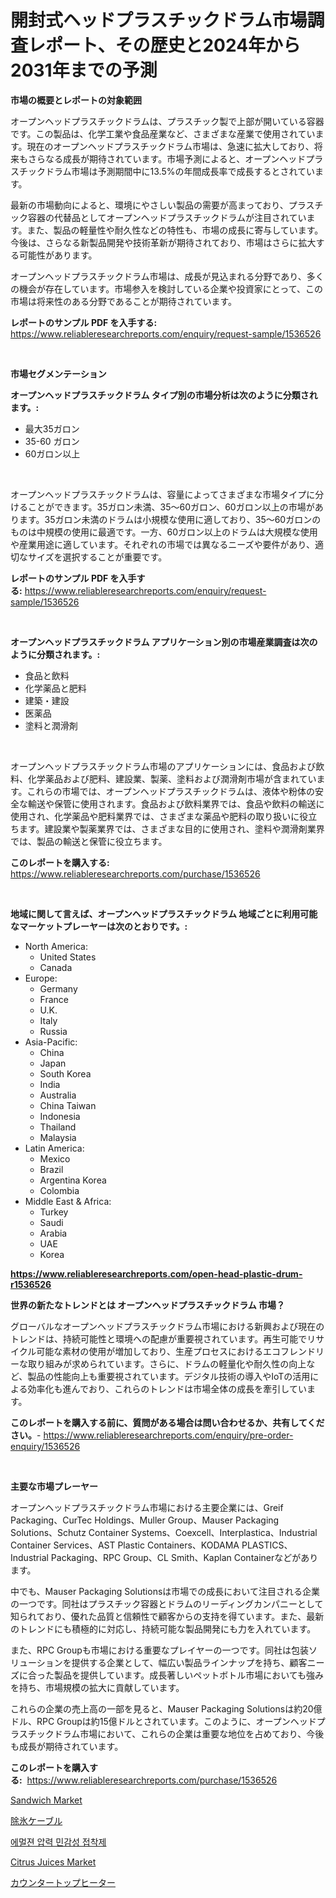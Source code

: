 <p><h1>開封式ヘッドプラスチックドラム市場調査レポート、その歴史と2024年から2031年までの予測</h1></p><p><strong>市場の概要とレポートの対象範囲</strong></p>
<p><p>オープンヘッドプラスチックドラムは、プラスチック製で上部が開いている容器です。この製品は、化学工業や食品産業など、さまざまな産業で使用されています。現在のオープンヘッドプラスチックドラム市場は、急速に拡大しており、将来もさらなる成長が期待されています。市場予測によると、オープンヘッドプラスチックドラム市場は予測期間中に13.5%の年間成長率で成長するとされています。</p><p>最新の市場動向によると、環境にやさしい製品の需要が高まっており、プラスチック容器の代替品としてオープンヘッドプラスチックドラムが注目されています。また、製品の軽量性や耐久性などの特性も、市場の成長に寄与しています。今後は、さらなる新製品開発や技術革新が期待されており、市場はさらに拡大する可能性があります。</p><p>オープンヘッドプラスチックドラム市場は、成長が見込まれる分野であり、多くの機会が存在しています。市場参入を検討している企業や投資家にとって、この市場は将来性のある分野であることが期待されています。</p></p>
<p><strong>レポートのサンプル PDF を入手する:</strong> <a href="https://www.reliableresearchreports.com/enquiry/request-sample/1536526">https://www.reliableresearchreports.com/enquiry/request-sample/1536526</a></p>
<p>&nbsp;</p>
<p><strong>市場セグメンテーション</strong></p>
<p><strong>オープンヘッドプラスチックドラム タイプ別の市場分析は次のように分類されます。:</strong></p>
<p><ul><li>最大35ガロン</li><li>35-60 ガロン</li><li>60ガロン以上</li></ul></p>
<p>&nbsp;</p>
<p><p>オープンヘッドプラスチックドラムは、容量によってさまざまな市場タイプに分けることができます。35ガロン未満、35〜60ガロン、60ガロン以上の市場があります。35ガロン未満のドラムは小規模な使用に適しており、35〜60ガロンのものは中規模の使用に最適です。一方、60ガロン以上のドラムは大規模な使用や産業用途に適しています。それぞれの市場では異なるニーズや要件があり、適切なサイズを選択することが重要です。</p></p>
<p><strong>レポートのサンプル PDF を入手する:</strong>&nbsp;<a href="https://www.reliableresearchreports.com/enquiry/request-sample/1536526">https://www.reliableresearchreports.com/enquiry/request-sample/1536526</a></p>
<p>&nbsp;</p>
<p><strong> オープンヘッドプラスチックドラム アプリケーション別の市場産業調査は次のように分類されます。:</strong></p>
<p><ul><li>食品と飲料</li><li>化学薬品と肥料</li><li>建築・建設</li><li>医薬品</li><li>塗料と潤滑剤</li></ul></p>
<p>&nbsp;</p>
<p><p>オープンヘッドプラスチックドラム市場のアプリケーションには、食品および飲料、化学薬品および肥料、建設業、製薬、塗料および潤滑剤市場が含まれています。これらの市場では、オープンヘッドプラスチックドラムは、液体や粉体の安全な輸送や保管に使用されます。食品および飲料業界では、食品や飲料の輸送に使用され、化学薬品や肥料業界では、さまざまな薬品や肥料の取り扱いに役立ちます。建設業や製薬業界では、さまざまな目的に使用され、塗料や潤滑剤業界では、製品の輸送と保管に役立ちます。</p></p>
<p><strong>このレポートを購入する:</strong>&nbsp; <a href="https://www.reliableresearchreports.com/purchase/1536526">https://www.reliableresearchreports.com/purchase/1536526</a></p>
<p>&nbsp;</p>
<p><strong>地域に関して言えば、オープンヘッドプラスチックドラム 地域ごとに利用可能なマーケットプレーヤーは次のとおりです。:</strong></p>
<p><ul>
    <li>
        North America:
        <ul>
            <li>United States</li>
            <li>Canada</li>
        </ul>
    </li>
    <li>
        Europe:
        <ul>
            <li>Germany</li>
            <li>France</li>
            <li>U.K.</li>
            <li>Italy</li>
            <li>Russia</li>
        </ul>
    </li>
    <li>
        Asia-Pacific:
        <ul>
            <li>China</li>
            <li>Japan</li>
            <li>South Korea</li>
            <li>India</li>
            <li>Australia</li>
            <li>China Taiwan</li>
            <li>Indonesia</li>
            <li>Thailand</li>
            <li>Malaysia</li>
        </ul>
    </li>
    <li>
        Latin America:
        <ul>
            <li>Mexico</li>
            <li>Brazil</li>
            <li>Argentina Korea</li>
            <li>Colombia</li>
        </ul>
    </li>
    <li>
        Middle East & Africa:
        <ul>
            <li>Turkey</li>
            <li>Saudi</li>
            <li>Arabia</li>
            <li>UAE</li>
            <li>Korea</li>
        </ul>
    </li>
    </ul></p>
<p><strong><a href="https://www.reliableresearchreports.com/open-head-plastic-drum-r1536526">https://www.reliableresearchreports.com/open-head-plastic-drum-r1536526</a></strong>&nbsp;</p>
<p><strong>世界の新たなトレンドとは オープンヘッドプラスチックドラム 市場？</strong></p>
<p><p>グローバルなオープンヘッドプラスチックドラム市場における新興および現在のトレンドは、持続可能性と環境への配慮が重要視されています。再生可能でリサイクル可能な素材の使用が増加しており、生産プロセスにおけるエコフレンドリーな取り組みが求められています。さらに、ドラムの軽量化や耐久性の向上など、製品の性能向上も重要視されています。デジタル技術の導入やIoTの活用による効率化も進んでおり、これらのトレンドは市場全体の成長を牽引しています。</p></p>
<p><strong>このレポートを購入する前に、質問がある場合は問い合わせるか、共有してください。</strong>- <a href="https://www.reliableresearchreports.com/enquiry/pre-order-enquiry/1536526">https://www.reliableresearchreports.com/enquiry/pre-order-enquiry/1536526</a></p>
<p>&nbsp;</p>
<p><strong>主要な市場プレーヤー</strong></p>
<p><p>オープンヘッドプラスチックドラム市場における主要企業には、Greif Packaging、CurTec Holdings、Muller Group、Mauser Packaging Solutions、Schutz Container Systems、Coexcell、Interplastica、Industrial Container Services、AST Plastic Containers、KODAMA PLASTICS、Industrial Packaging、RPC Group、CL Smith、Kaplan Containerなどがあります。</p><p>中でも、Mauser Packaging Solutionsは市場での成長において注目される企業の一つです。同社はプラスチック容器とドラムのリーディングカンパニーとして知られており、優れた品質と信頼性で顧客からの支持を得ています。また、最新のトレンドにも積極的に対応し、持続可能な製品開発にも力を入れています。</p><p>また、RPC Groupも市場における重要なプレイヤーの一つです。同社は包装ソリューションを提供する企業として、幅広い製品ラインナップを持ち、顧客ニーズに合った製品を提供しています。成長著しいペットボトル市場においても強みを持ち、市場規模の拡大に貢献しています。</p><p>これらの企業の売上高の一部を見ると、Mauser Packaging Solutionsは約20億ドル、RPC Groupは約15億ドルとされています。このように、オープンヘッドプラスチックドラム市場において、これらの企業は重要な地位を占めており、今後も成長が期待されています。</p></p>
<p><strong>このレポートを購入する:</strong>&nbsp;&nbsp;<a href="https://www.reliableresearchreports.com/purchase/1536526">https://www.reliableresearchreports.com/purchase/1536526</a></p>
<p><p><a href="https://github.com/kathiaseamanalvaradovlprc2h/Market-Research-Report-List-1/blob/main/sandwich-market.md">Sandwich Market</a></p><p><a href="https://medium.com/@fosterfahey38/%E3%82%A2%E3%83%B3%E3%83%81%E3%82%A2%E3%82%A4%E3%82%B7%E3%83%B3%E3%82%B0%E3%82%B1%E3%83%BC%E3%83%96%E3%83%AB%E5%B8%82%E5%A0%B4-%E5%B8%82%E5%A0%B4%E3%82%B7%E3%82%A7%E3%82%A2-%E5%B8%82%E5%A0%B4%E5%8B%95%E5%90%91-%E5%B0%86%E6%9D%A5%E3%81%AE%E6%88%90%E9%95%B7%E3%82%92%E6%8E%A2%E3%82%8B-56533c07466f">除氷ケーブル</a></p><p><a href="https://medium.com/@jackieshlerin9805/%EC%9C%A0%ED%99%94-%EC%95%95%EB%A0%A5-%EA%B0%90%EB%8F%84-%EC%A0%91%EC%B0%A9%EC%A0%9C-%EC%8B%9C%EC%9E%A5-%EB%B3%B4%EA%B3%A0%EC%84%9C%EB%8A%94%EC%9D%B4-%EC%8B%9C%EC%9E%A5%EC%9D%98-%EC%B5%9C%EC%8B%A0-%ED%8A%B8%EB%A0%8C%EB%93%9C%EC%99%80-%EC%84%B1%EC%9E%A5-%EA%B8%B0%ED%9A%8C%EB%A5%BC-%EB%B0%9D%ED%98%80%EC%A4%8D%EB%8B%88%EB%8B%A4-5036beafc72a">에멀젼 압력 민감성 접착제</a></p><p><a href="https://github.com/wusalecollins540tpqoz/Market-Research-Report-List-1/blob/main/citrus-juices-market.md">Citrus Juices Market</a></p><p><a href="https://medium.com/@austincooper525/%E3%82%AB%E3%82%A6%E3%83%B3%E3%82%BF%E3%83%BC%E3%83%88%E3%83%83%E3%83%97%E3%83%92%E3%83%BC%E3%82%BF%E3%83%BC%E5%B8%82%E5%A0%B4-%E7%AB%B6%E4%BA%89%E5%88%86%E6%9E%90-%E5%B8%82%E5%A0%B4%E5%8B%95%E5%90%91-%E5%8F%8A%E3%81%B32031%E5%B9%B4%E3%81%BE%E3%81%A7%E3%81%AE%E4%BA%88%E6%B8%AC-801b0af96b9f">カウンタートップヒーター</a></p></p>